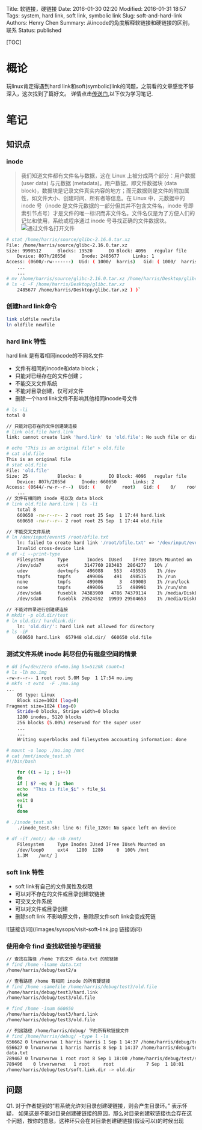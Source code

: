 Title: 软链接，硬链接
Date: 2016-01-30 02:20
Modified: 2016-01-31 18:57
Tags: system, hard link, soft link, symbolic link
Slug: soft-and-hard-link
Authors: Henry Chen
Summary: 从incode的角度解释软链接和硬链接的区别，联系
Status: published

[TOC]



# 概论
玩linux肯定得遇到hard link和soft(symbolic)link的问题，之前看的文章感觉不够深入，这次找到了篇好文。
详情点击[传送门](http://www.ibm.com/developerworks/cn/linux/l-cn-hardandsymb-links/index.html),以下仅为学习笔记.


# 笔记

## 知识点

### inode
> 我们知道文件都有文件名与数据，这在 Linux 上被分成两个部分：用户数据 (user data) 与元数据 (metadata)。用户数据，即文件数据块 (data block)，数据块是记录文件真实内容的地方；而元数据则是文件的附加属性，如文件大小、创建时间、所有者等信息。在 Linux 中，元数据中的 inode 号（inode 是文件元数据的一部分但其并不包含文件名，inode 号即索引节点号）才是文件的唯一标识而非文件名。文件名仅是为了方便人们的记忆和使用，系统或程序通过 inode 号寻找正确的文件数据块。
![通过文件名打开文件](/images/sysops/find-file-by-filename.jpg)

```bash 
# stat /home/harris/source/glibc-2.16.0.tar.xz 
File: /home/harris/source/glibc-2.16.0.tar.xz
Size: 9990512      Blocks: 19520      IO Block: 4096   regular file 
    Device: 807h/2055d      Inode: 2485677     Links: 1 
Access: (0600/-rw-------)  Uid: ( 1000/  harris)   Gid: ( 1000/  harris) 
    ... 
    ... 
# mv /home/harris/source/glibc-2.16.0.tar.xz /home/harris/Desktop/glibc.tar.xz 
# ls -i -F /home/harris/Desktop/glibc.tar.xz 
    2485677 /home/harris/Desktop/glibc.tar.xz ) )`
```  
  
### 创建hard link命令
```bash
link oldfile newfile 
ln oldfile newfile
```

### hard link 特性
hard link 是有着相同incode的不同名文件
+ 文件有相同的incode和data block；
+ 只能对已经存在的文件创建；
+ 不能交叉文件系统
+ 不能对目录创建，仅可对文件
+ 删除一个hard link文件不影响其他相同incode号文件

```bash
# ls -li 
total 0 

// 只能对已存在的文件创建硬连接
# link old.file hard.link 
link: cannot create link 'hard.link' to 'old.file': No such file or directory 

# echo "This is an original file" > old.file 
# cat old.file 
This is an original file 
# stat old.file 
File: 'old.file'
Size: 25           Blocks: 8          IO Block: 4096   regular file 
    Device: 807h/2055d      Inode: 660650      Links: 2 
Access: (0644/-rw-r--r--)  Uid: (    0/    root)   Gid: (    0/    root) 
    ... 
// 文件有相同的 inode 号以及 data block 
# link old.file hard.link | ls -li 
    total 8 
    660650 -rw-r--r-- 2 root root 25 Sep  1 17:44 hard.link 
    660650 -rw-r--r-- 2 root root 25 Sep  1 17:44 old.file 

// 不能交叉文件系统
# ln /dev/input/event5 /root/bfile.txt 
    ln: failed to create hard link '/root/bfile.txt' => '/dev/input/event5': 
    Invalid cross-device link 
# df -i --print-type 
    Filesystem     Type       Inodes  IUsed    IFree IUse% Mounted on 
    /dev/sda7      ext4      3147760 283483  2864277   10% / 
    udev           devtmpfs   496088    553   495535    1% /dev 
    tmpfs          tmpfs      499006    491   498515    1% /run 
    none           tmpfs      499006      3   499003    1% /run/lock 
    none           tmpfs      499006     15   498991    1% /run/shm 
    /dev/sda6      fuseblk  74383900   4786 74379114    1% /media/DiskE 
    /dev/sda8      fuseblk  29524592  19939 29504653    1% /media/DiskF 

// 不能对目录进行创建硬连接
# mkdir -p old.dir/test 
# ln old.dir/ hardlink.dir 
    ln: 'old.dir/': hard link not allowed for directory 
# ls -iF 
    660650 hard.link  657948 old.dir/  660650 old.file
```

### 测试文件系统 inode 耗尽但仍有磁盘空间的情景
```bash
# dd if=/dev/zero of=mo.img bs=5120k count=1 
# ls -lh mo.img 
-rw-r--r-- 1 root root 5.0M Sep  1 17:54 mo.img 
# mkfs -t ext4  -F ./mo.img 
... 
    OS type: Linux 
    Block size=1024 (log=0) 
Fragment size=1024 (log=0) 
    Stride=0 blocks, Stripe width=0 blocks 
    1280 inodes, 5120 blocks 
    256 blocks (5.00%) reserved for the super user 
    ... 
    ... 
    Writing superblocks and filesystem accounting information: done 

# mount -o loop ./mo.img /mnt 
# cat /mnt/inode_test.sh 
#!/bin/bash 

    for ((i = 1; ; i++)) 
    do 
    if [ $? -eq 0 ]; then 
    echo  "This is file_$i" > file_$i 
    else 
    exit 0 
    fi 
    done 

# ./inode_test.sh 
    ./inode_test.sh: line 6: file_1269: No space left on device 

# df -iT /mnt/; du -sh /mnt/ 
    Filesystem     Type Inodes IUsed IFree IUse% Mounted on 
    /dev/loop0     ext4   1280  1280     0  100% /mnt 
    1.3M    /mnt/ ]
```

### soft link 特性
+ soft link有自己的文件属性及权限
+ 可以对不存在的文件或目录创建软链接
+ 可交叉文件系统
+ 可以对文件或目录创建
+ 删除soft link 不影响原文件，删除原文件soft link会变成死链

![链接访问](/images/sysops/visit-soft-link.jpg 链接访问)


### 使用命令 find 查找软链接与硬链接
```bash
// 查找在路径 /home 下的文件 data.txt 的软链接
# find /home -lname data.txt 
/home/harris/debug/test2/a 

// 查看路径 /home 有相同 inode 的所有硬链接
# find /home -samefile /home/harris/debug/test3/old.file 
/home/harris/debug/test3/hard.link 
/home/harris/debug/test3/old.file 

# find /home -inum 660650 
/home/harris/debug/test3/hard.link 
/home/harris/debug/test3/old.file 

// 列出路径 /home/harris/debug/ 下的所有软链接文件
# find /home/harris/debug/ -type l -ls 
656662 0 lrwxrwxrwx 1 harris harris 1 Sep 1 14:37 /home/harris/debug/test2/b -> a
656627 0 lrwxrwxrwx 1 harris harris 8 Sep 1 14:37 /home/harris/debug/test2/a -> 
data.txt
789467 0 lrwxrwxrwx 1 root root 8 Sep 1 18:00 /home/harris/debug/test/soft.link -> old.file 
789496    0 lrwxrwxrwx   1 root     root            7 Sep  1 18:01 
/home/harris/debug/test/soft.link.dir -> old.dir
```

## 问题
Q1. 对于作者提到的“若系统允许对目录创建硬链接，则会产生目录环。” 表示怀疑，
如果这是不能对目录创建硬链接的原因，那么对目录创建软链接也会存在这个问题，按你的意思，这种环只会在对目录创建硬链接(假设可以)的时候出现
